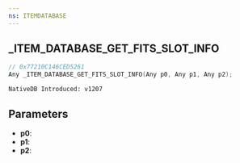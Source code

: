 ```yaml
---
ns: ITEMDATABASE
---
```

## _ITEM_DATABASE_GET_FITS_SLOT_INFO

```c
// 0x77210C146CED5261
Any _ITEM_DATABASE_GET_FITS_SLOT_INFO(Any p0, Any p1, Any p2);
```

```
NativeDB Introduced: v1207
```

## Parameters
* **p0**:
* **p1**:
* **p2**:
